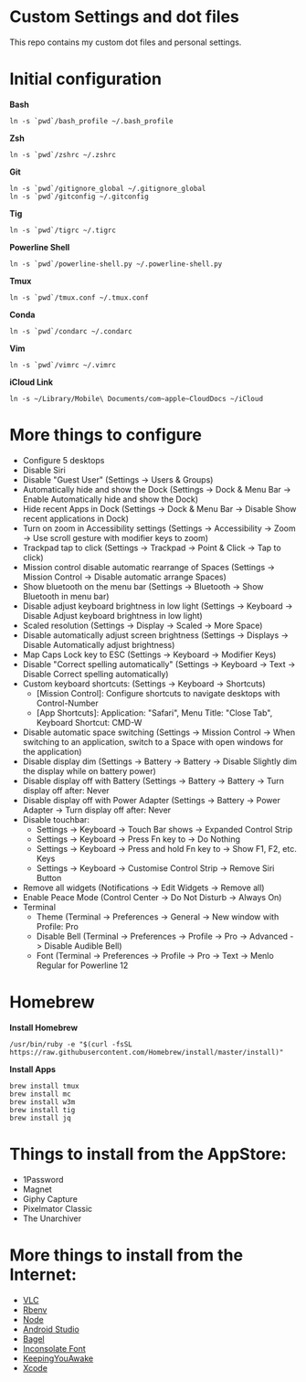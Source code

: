 # Custom Settings and dot files

This repo contains my custom dot files and personal settings.

# Initial configuration

**Bash**
```
ln -s `pwd`/bash_profile ~/.bash_profile
```

**Zsh**
```
ln -s `pwd`/zshrc ~/.zshrc
```

**Git**
```
ln -s `pwd`/gitignore_global ~/.gitignore_global
ln -s `pwd`/gitconfig ~/.gitconfig
```

**Tig**
```
ln -s `pwd`/tigrc ~/.tigrc
```

**Powerline Shell**
```
ln -s `pwd`/powerline-shell.py ~/.powerline-shell.py
```

**Tmux**
```
ln -s `pwd`/tmux.conf ~/.tmux.conf
```

**Conda**
```
ln -s `pwd`/condarc ~/.condarc
```

**Vim**
```
ln -s `pwd`/vimrc ~/.vimrc
```

**iCloud Link**
```
ln -s ~/Library/Mobile\ Documents/com~apple~CloudDocs ~/iCloud
```

# More things to configure

* Configure 5 desktops
* Disable Siri
* Disable "Guest User" (Settings -> Users & Groups)
* Automatically hide and show the Dock (Settings -> Dock & Menu Bar -> Enable Automatically hide and show the Dock)
* Hide recent Apps in Dock (Settings -> Dock & Menu Bar -> Disable Show recent applications in Dock)
* Turn on zoom in Accessibility settings (Settings -> Accessibility -> Zoom -> Use scroll gesture with modifier keys to zoom)
* Trackpad tap to click (Settings -> Trackpad -> Point & Click -> Tap to click)
* Mission control disable automatic rearrange of Spaces (Settings -> Mission Control -> Disable automatic arrange Spaces)
* Show bluetooth on the menu bar (Settings -> Bluetooth -> Show Bluetooth in menu bar)
* Disable adjust keyboard brightness in low light (Settings -> Keyboard -> Disable Adjust keyboard brightness in low light)
* Scaled resolution (Settings -> Display -> Scaled -> More Space)
* Disable automatically adjust screen brightness (Settings -> Displays -> Disable Automatically adjust brightness)
* Map Caps Lock key to ESC (Settings -> Keyboard -> Modifier Keys)
* Disable "Correct spelling automatically" (Settings -> Keyboard -> Text -> Disable Correct spelling automatically)
* Custom keyboard shortcuts: (Settings -> Keyboard -> Shortcuts)
    - [Mission Control]: Configure shortcuts to navigate desktops with Control-Number
    - [App Shortcuts]: Application: "Safari", Menu Title: "Close Tab", Keyboard Shortcut: CMD-W
* Disable automatic space switching (Settings -> Mission Control -> When switching to an application, switch to a Space with open windows for the application)
* Disable display dim (Settings -> Battery -> Battery -> Disable Slightly dim the display while on battery power)
* Disable display off with Battery (Settings -> Battery -> Battery -> Turn display off after: Never
* Disable display off with Power Adapter (Settings -> Battery -> Power Adapter -> Turn display off after: Never
* Disable touchbar:
    - Settings -> Keyboard -> Touch Bar shows -> Expanded Control Strip
    - Settings -> Keyboard -> Press Fn key to -> Do Nothing
    - Settings -> Keyboard -> Press and hold Fn key to -> Show F1, F2, etc. Keys
    - Settings -> Keyboard -> Customise Control Strip -> Remove Siri Button
* Remove all widgets (Notifications -> Edit Widgets -> Remove all) 
* Enable Peace Mode (Control Center -> Do Not Disturb -> Always On)
* Terminal
    - Theme (Terminal -> Preferences -> General -> New window with Profile: Pro
    - Disable Bell (Terminal -> Preferences -> Profile -> Pro -> Advanced -> Disable Audible Bell)
    - Font (Terminal -> Preferences -> Profile -> Pro -> Text -> Menlo Regular for Powerline 12

# Homebrew

**Install Homebrew**
```
/usr/bin/ruby -e "$(curl -fsSL https://raw.githubusercontent.com/Homebrew/install/master/install)"
```

**Install Apps**
```
brew install tmux
brew install mc
brew install w3m
brew install tig
brew install jq
```

# Things to install from the AppStore:

* 1Password
* Magnet
* Giphy Capture
* Pixelmator Classic
* The Unarchiver

# More things to install from the Internet:

* [VLC](http://www.videolan.org/vlc/index.html)
* [Rbenv](https://github.com/rbenv/rbenv)
* [Node](https://nodejs.org)
* [Android Studio](https://developer.android.com/studio)
* [Bagel](https://github.com/yagiz/Bagel)
* [Inconsolate Font](https://fonts.google.com/specimen/Inconsolata)
* [KeepingYouAwake](https://github.com/newmarcel/KeepingYouAwake)
* [Xcode](https://developer.apple.com)

